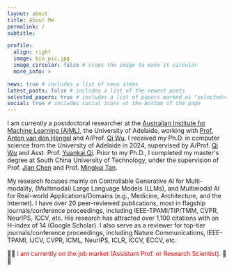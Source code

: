 ```yaml
---
layout: about
title: About Me
permalink: /
subtitle: 

profile:
  align: right
  image: bio_pic.jpg
  image_circular: false # crops the image to make it circular
  more_info: >

news: true # includes a list of news items
latest_posts: false # includes a list of the newest posts
selected_papers: true # includes a list of papers marked as "selected={true}"
social: true # includes social icons at the bottom of the page
---
```


I am currently a postdoctoral researcher at the [Australian Institute for Machine Learning (AIML)](https://en.wikipedia.org/wiki/Australian_Institute_for_Machine_Learning), the University of Adelaide, working with [Prof. Anton van den Hengel](https://scholar.google.com.au/citations?user=nMGZ2ZQAAAAJ&hl=en) and A/Prof. [Qi Wu](https://scholar.google.co.uk/citations?user=aKXe1FEAAAAJ&hl=en). I received my Ph.D. in computer science from the University of Adelaide in 2024, supervised by A/Prof. [Qi Wu](https://scholar.google.co.uk/citations?user=aKXe1FEAAAAJ&hl=en) and Asst. Prof. [Yuankai Qi](https://scholar.google.com/citations?user=mLqg5hYAAAAJ&hl=en). Prior to my Ph.D., I completed my master's degree at South China University of Technology, under the supervision of Prof. [Jian Chen](https://dblp.org/pid/49/6002-11.html) and Prof. [Mingkui Tan](https://scholar.google.com.au/citations?user=EVsoTGkAAAAJ&hl=en).

My research focuses mainly on Controllable Generative AI for Multi-modality, (Multimodal) Large Language Models (LLMs), and Multimodal AI for Real-world Applications/Domains (e.g., Medicine, Architecture, and the Internet). I have over 20 peer-reviewed publications, most in flagship journals/conference proceedings, including IEEE-TPAMI/TIP/TMM, CVPR, NeurIPS, ICCV, etc. His research has attracted over 1,100 citations with an H-index of 14 (Google Scholar). I also serve as a reviewer for top-tier journals/conference proceedings, including Nature Communications, IEEE-TPAMI, IJCV, CVPR, ICML, NeurIPS, ICLR, ICCV, ECCV, etc.

🌟🌟 <span style="color:red">I am currently on the job market (Assistant Prof. or Research Scientist).</span>  🌟🌟